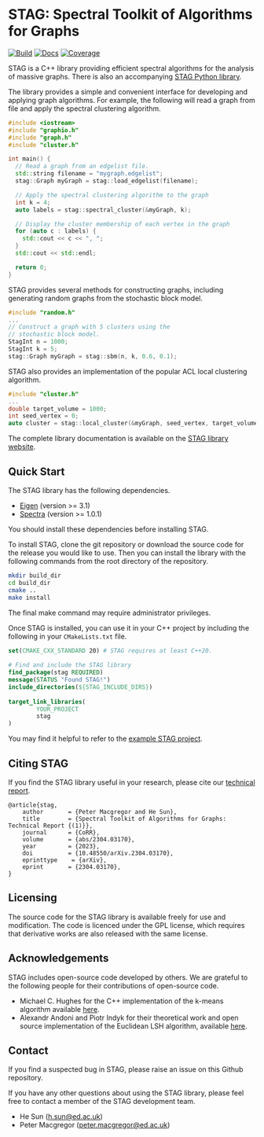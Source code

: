 # STAG: Spectral Toolkit of Algorithms for Graphs

[![Build](https://github.com/pmacg/stag/actions/workflows/github-actions-test.yml/badge.svg?branch=main)](https://github.com/pmacg/stag/actions/workflows/github-actions-test.yml)
[![Docs](https://github.com/staglibrary/stag/actions/workflows/github-actions-docs.yml/badge.svg)](https://staglibrary.io/docs/cpp)
[![Coverage](https://codecov.io/gh/staglibrary/stag/graph/badge.svg?token=1ILM3GPGO9)](https://codecov.io/gh/staglibrary/stag)

STAG is a C++ library providing efficient spectral algorithms for the analysis of massive graphs.
There is also an accompanying [STAG Python library](https://github.com/staglibrary/stagpy).

The library provides a simple and convenient interface for developing and applying graph algorithms.
For example, the following will read a graph from file and apply the spectral clustering algorithm.

```c++
#include <iostream>
#include "graphio.h"
#include "graph.h"
#include "cluster.h"

int main() {
  // Read a graph from an edgelist file.
  std::string filename = "mygraph.edgelist";
  stag::Graph myGraph = stag::load_edgelist(filename);

  // Apply the spectral clustering algorithm to the graph
  int k = 4;
  auto labels = stag::spectral_cluster(&myGraph, k);

  // Display the cluster membership of each vertex in the graph
  for (auto c : labels) {
    std::cout << c << ", ";
  }
  std::cout << std::endl;

  return 0;
}
```

STAG provides several methods for constructing graphs, including generating random graphs
from the stochastic block model.

```c++
#include "random.h"
...
// Construct a graph with 5 clusters using the 
// stochastic block model.
StagInt n = 1000;
StagInt k = 5;
stag::Graph myGraph = stag::sbm(n, k, 0.6, 0.1);
```

STAG also provides an implementation of the popular ACL local clustering algorithm.

```c++
#include "cluster.h"
...
double target_volume = 1000;
int seed_vertex = 0;
auto cluster = stag::local_cluster(&myGraph, seed_vertex, target_volume);
```

The complete library documentation is available on the [STAG library website](https://staglibrary.io/docs/cpp).

## Quick Start

The STAG library has the following dependencies.

- [Eigen](https://eigen.tuxfamily.org/index.php?title=Main_Page) (version >= 3.1)
- [Spectra](https://spectralib.org/) (version >= 1.0.1)

You should install these dependencies before installing STAG.

To install STAG, clone the git repository or download the source code for the release you
would like to use. Then you can install the library with the following commands from the
root directory of the repository.

```bash
mkdir build_dir
cd build_dir
cmake ..
make install
```

The final make command may require administrator privileges.

Once STAG is installed, you can use it in your C++ project by including the following in
your `CMakeLists.txt` file.

```cmake
set(CMAKE_CXX_STANDARD 20) # STAG requires at least C++20.
 
# Find and include the STAG library
find_package(stag REQUIRED)
message(STATUS "Found STAG!")
include_directories(${STAG_INCLUDE_DIRS})
 
target_link_libraries(
        YOUR_PROJECT
        stag
)
```

You may find it helpful to refer to the [example STAG project](https://github.com/staglibrary/example-stag-project).

## Citing STAG

If you find the STAG library useful in your research, please cite our [technical report](https://arxiv.org/abs/2304.03170).

```
@article{stag,
    author       = {Peter Macgregor and He Sun},
    title        = {Spectral Toolkit of Algorithms for Graphs: Technical Report {(1)}},
    journal      = {CoRR},
    volume       = {abs/2304.03170},
    year         = {2023},
    doi          = {10.48550/arXiv.2304.03170},
    eprinttype    = {arXiv},
    eprint       = {2304.03170},
}
```

## Licensing
The source code for the STAG library is available freely for use and modification.
The code is licenced under the GPL license, which requires that derivative works
are also released with the same license. 

## Acknowledgements

STAG includes open-source code developed by others. We are grateful to the following people for their contributions of
open-source code.

- Michael C. Hughes for the C++ implementation of the k-means algorithm available [here](https://github.com/michaelchughes/KMeansRex/).
- Alexandr Andoni and Piotr Indyk for their theoretical work and open source implementation of the Euclidean LSH algorithm, available [here](https://www.mit.edu/~andoni/LSH/).

## Contact

If you find a suspected bug in STAG, please raise an issue on this Github repository.

If you have any other questions about using the STAG library, please feel free to contact a member of the STAG
development team.

- He Sun ([h.sun@ed.ac.uk](mailto:h.sun@ed.ac.uk))
- Peter Macgregor ([peter.macgregor@ed.ac.uk](mailto:peter.macgregor@ed.ac.uk))
